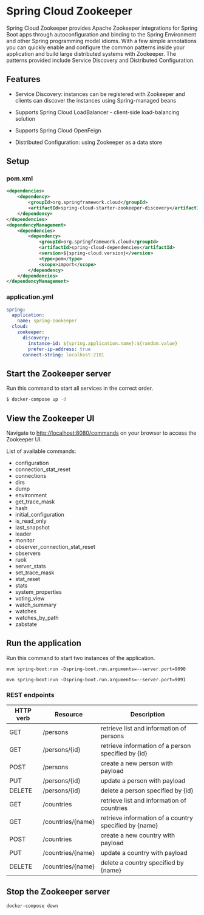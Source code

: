 # Spring Cloud Zookeeper

Spring Cloud Zookeeper provides Apache Zookeeper integrations for Spring Boot apps through autoconfiguration and binding to the Spring Environment and other Spring programming model idioms. With a few simple annotations you can quickly enable and configure the common patterns inside your application and build large distributed systems with Zookeeper. The patterns provided include Service Discovery and Distributed Configuration.

## Features

- Service Discovery: instances can be registered with Zookeeper and clients can discover the instances using Spring-managed beans

- Supports Spring Cloud LoadBalancer - client-side load-balancing solution

- Supports Spring Cloud OpenFeign

- Distributed Configuration: using Zookeeper as a data store

## Setup

### pom.xml

```xml
<dependencies>
    <dependency>
        <groupId>org.springframework.cloud</groupId>
        <artifactId>spring-cloud-starter-zookeeper-discovery</artifactId>
    </dependency>
</dependencies>
<dependencyManagement>
    <dependencies>
        <dependency>
            <groupId>org.springframework.cloud</groupId>
            <artifactId>spring-cloud-dependencies</artifactId>
            <version>${spring-cloud.version}</version>
            <type>pom</type>
            <scope>import</scope>
        </dependency>
    </dependencies>
</dependencyManagement>
```

### application.yml

```yaml
spring:
  application:
    name: spring-zookeeper
  cloud:
    zookeeper:
      discovery:
        instance-id: ${spring.application.name}:${random.value}
        prefer-ip-address: true
      connect-string: localhost:2181
```

## Start the Zookeeper server

Run this command to start all services in the correct order.

```bash
$ docker-compose up -d
```

## View the Zookeeper UI

Navigate to [http://localhost:8080/commands](http://localhost:8080/commands) on your browser to access the Zookeeper UI.

List of available commands:

- configuration
- connection_stat_reset
- connections
- dirs
- dump
- environment
- get_trace_mask
- hash
- initial_configuration
- is_read_only
- last_snapshot
- leader
- monitor
- observer_connection_stat_reset
- observers
- ruok
- server_stats
- set_trace_mask
- stat_reset
- stats
- system_properties
- voting_view
- watch_summary
- watches
- watches_by_path
- zabstate

## Run the application

Run this command to start two instances of the application. 

```
mvn spring-boot:run -Dspring-boot.run.arguments=--server.port=9090
```

```
mvn spring-boot:run -Dspring-boot.run.arguments=--server.port=9091
```

### REST endpoints

| HTTP verb | Resource  | Description
|----|---|---|
|  GET  | /persons  | retrieve list and information of persons  
|  GET |  /persons/{id} | retrieve information of a person specified by {id}
|  POST | /persons  | create a new person with payload  
|  PUT   |  /persons/{id} | update a person with payload   
|  DELETE   | /persons/{id}  |  delete a person specified by {id} 
|  GET  | /countries  | retrieve list and information of countries  
|  GET |  /countries/{name} | retrieve information of a country specified by {name} 
|  POST | /countries  | create a new country with payload  
|  PUT   |  /countries/{name} | update a country with payload   
|  DELETE   | /countries/{name}  |  delete a country specified by {name} 


## Stop the Zookeeper server

```bash
docker-compose down
```
